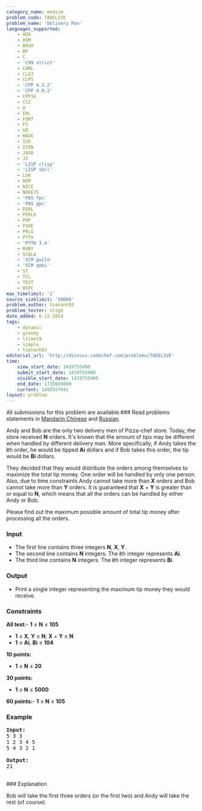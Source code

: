 ```yaml
---
category_name: medium
problem_code: TADELIVE
problem_name: 'Delivery Man'
languages_supported:
    - ADA
    - ASM
    - BASH
    - BF
    - C
    - 'C99 strict'
    - CAML
    - CLOJ
    - CLPS
    - 'CPP 4.3.2'
    - 'CPP 4.9.2'
    - CPP14
    - CS2
    - D
    - ERL
    - FORT
    - FS
    - GO
    - HASK
    - ICK
    - ICON
    - JAVA
    - JS
    - 'LISP clisp'
    - 'LISP sbcl'
    - LUA
    - NEM
    - NICE
    - NODEJS
    - 'PAS fpc'
    - 'PAS gpc'
    - PERL
    - PERL6
    - PHP
    - PIKE
    - PRLG
    - PYTH
    - 'PYTH 3.4'
    - RUBY
    - SCALA
    - 'SCM guile'
    - 'SCM qobi'
    - ST
    - TCL
    - TEXT
    - WSPC
max_timelimit: '1'
source_sizelimit: '50000'
problem_author: tuananh93
problem_tester: stzgd
date_added: 6-12-2014
tags:
    - dynamic
    - greedy
    - ltime19
    - simple
    - tuananh93
editorial_url: 'http://discuss.codechef.com/problems/TADELIVE'
time:
    view_start_date: 1419755400
    submit_start_date: 1419755400
    visible_start_date: 1419755400
    end_date: 1735669800
    current: 1493557941
layout: problem
---
```

All submissions for this problem are available.###  Read problems statements in [Mandarin Chinese](http://www.codechef.com/download/translated/LTIME19/mandarin/TADELIVE.pdf) and [Russian](http://www.codechef.com/download/translated/LTIME19/russian/TADELIVE.pdf).

Andy and Bob are the only two delivery men of Pizza-chef store. Today, the store received **N** orders. It's known that the amount of tips may be different when handled by different delivery man. More specifically, if Andy takes the **i**th order, he would be tipped **Ai** dollars and if Bob takes this order, the tip would be **Bi** dollars.

They decided that they would distribute the orders among themselves to maximize the total tip money. One order will be handled by only one person. Also, due to time constraints Andy cannot take more than **X** orders and Bob cannot take more than **Y** orders. It is guaranteed that **X** + **Y** is greater than or equal to **N**, which means that all the orders can be handled by either Andy or Bob.

Please find out the maximum possible amount of total tip money after processing all the orders.

### Input

- The first line contains three integers **N**, **X**, **Y**.
- The second line contains **N** integers. The **i**th integer represents **Ai**.
- The third line contains **N** integers. The **i**th integer represents **Bi**.

### Output

- Print a single integer representing the maximum tip money they would receive.

### Constraints

**All test:**- **1** ≤ **N** ≤ **105**
- **1** ≤ **X**, **Y** ≤ **N**; **X** + **Y** ≥ **N**
- **1** ≤ **Ai**, **Bi** ≤ **104**

**10 points:**

- **1** ≤ **N** ≤ **20**

**30 points:**

- **1** ≤ **N** ≤ **5000**

**60 points:**- **1** ≤ **N** ≤ **105**

### Example

<pre><b>Input:</b>
5 3 3
1 2 3 4 5
5 4 3 2 1

<b>Output:</b>
21

</pre>### Explanation
Bob will take the first three orders (or the first two) and Andy will take the rest (of course).

